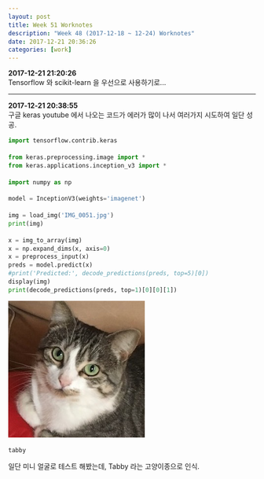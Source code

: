 ```yaml
---
layout: post
title: Week 51 Worknotes
description: "Week 48 (2017-12-18 ~ 12-24) Worknotes"
date: 2017-12-21 20:36:26
categories: [work]
---           
```

**2017-12-21 21:20:26**             
Tensorflow 와 scikit-learn 을 우선으로 사용하기로...         

---                 
**2017-12-21 20:38:55**     
구글 keras youtube 에서 나오는 코드가 에러가 많이 나서 여러가지 시도하여 일단 성공.              

```python
import tensorflow.contrib.keras

from keras.preprocessing.image import *
from keras.applications.inception_v3 import *

import numpy as np

model = InceptionV3(weights='imagenet')

img = load_img('IMG_0051.jpg')
print(img)

x = img_to_array(img) 
x = np.expand_dims(x, axis=0)
x = preprocess_input(x)
preds = model.predict(x)
#print('Predicted:', decode_predictions(preds, top=5)[0])
display(img)
print(decode_predictions(preds, top=1)[0][0][1])
```


![png](/assets/images/2017/output_8_0.png)

```python
tabby
```                     

일단 미니 얼굴로 테스트 해봤는데, Tabby 라는 고양이종으로 인식.          

